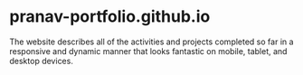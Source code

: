 # pranav-portfolio.github.io
The website describes all of the activities and projects completed so far in a responsive and dynamic manner that looks fantastic on mobile, tablet, and desktop devices. 
